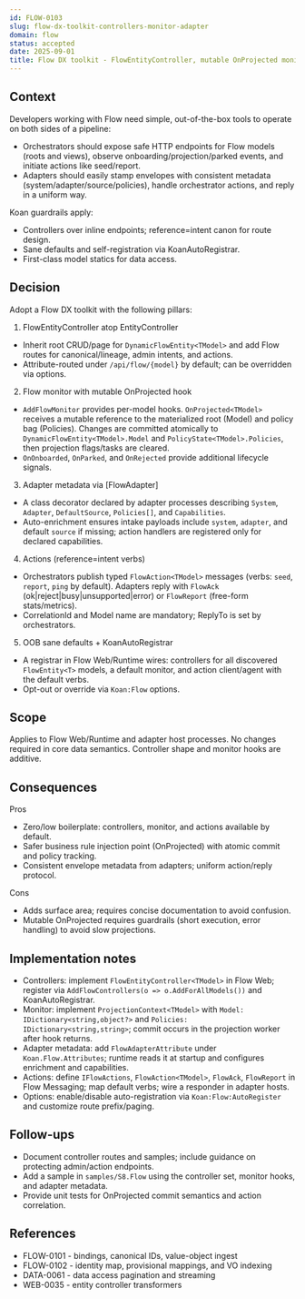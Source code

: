 ```yaml
---
id: FLOW-0103
slug: flow-dx-toolkit-controllers-monitor-adapter
domain: flow
status: accepted
date: 2025-09-01
title: Flow DX toolkit - FlowEntityController, mutable OnProjected monitor, adapter metadata, and actions (OOB via AutoRegistrar)
---
```


## Context

Developers working with Flow need simple, out-of-the-box tools to operate on both sides of a pipeline:

- Orchestrators should expose safe HTTP endpoints for Flow models (roots and views), observe onboarding/projection/parked events, and initiate actions like seed/report.
- Adapters should easily stamp envelopes with consistent metadata (system/adapter/source/policies), handle orchestrator actions, and reply in a uniform way.

Koan guardrails apply:

- Controllers over inline endpoints; reference=intent canon for route design.
- Sane defaults and self-registration via KoanAutoRegistrar.
- First-class model statics for data access.

## Decision

Adopt a Flow DX toolkit with the following pillars:

1. FlowEntityController<TModel> atop EntityController

- Inherit root CRUD/page for `DynamicFlowEntity<TModel>` and add Flow routes for canonical/lineage, admin intents, and actions.
- Attribute-routed under `/api/flow/{model}` by default; can be overridden via options.

2. Flow monitor with mutable OnProjected hook

- `AddFlowMonitor` provides per-model hooks. `OnProjected<TModel>` receives a mutable reference to the materialized root (Model) and policy bag (Policies). Changes are committed atomically to `DynamicFlowEntity<TModel>.Model` and `PolicyState<TModel>.Policies`, then projection flags/tasks are cleared.
- `OnOnboarded`, `OnParked`, and `OnRejected` provide additional lifecycle signals.

3. Adapter metadata via [FlowAdapter]

- A class decorator declared by adapter processes describing `System`, `Adapter`, `DefaultSource`, `Policies[]`, and `Capabilities`.
- Auto-enrichment ensures intake payloads include `system`, `adapter`, and default `source` if missing; action handlers are registered only for declared capabilities.

4. Actions (reference=intent verbs)

- Orchestrators publish typed `FlowAction<TModel>` messages (verbs: `seed`, `report`, `ping` by default). Adapters reply with `FlowAck` (ok|reject|busy|unsupported|error) or `FlowReport` (free-form stats/metrics).
- CorrelationId and Model name are mandatory; ReplyTo is set by orchestrators.

5. OOB sane defaults + KoanAutoRegistrar

- A registrar in Flow Web/Runtime wires: controllers for all discovered `FlowEntity<T>` models, a default monitor, and action client/agent with the default verbs.
- Opt-out or override via `Koan:Flow` options.

## Scope

Applies to Flow Web/Runtime and adapter host processes. No changes required in core data semantics. Controller shape and monitor hooks are additive.

## Consequences

Pros

- Zero/low boilerplate: controllers, monitor, and actions available by default.
- Safer business rule injection point (OnProjected) with atomic commit and policy tracking.
- Consistent envelope metadata from adapters; uniform action/reply protocol.

Cons

- Adds surface area; requires concise documentation to avoid confusion.
- Mutable OnProjected requires guardrails (short execution, error handling) to avoid slow projections.

## Implementation notes

- Controllers: implement `FlowEntityController<TModel>` in Flow Web; register via `AddFlowControllers(o => o.AddForAllModels())` and KoanAutoRegistrar.
- Monitor: implement `ProjectionContext<TModel>` with `Model: IDictionary<string,object?>` and `Policies: IDictionary<string,string>`; commit occurs in the projection worker after hook returns.
- Adapter metadata: add `FlowAdapterAttribute` under `Koan.Flow.Attributes`; runtime reads it at startup and configures enrichment and capabilities.
- Actions: define `IFlowActions`, `FlowAction<TModel>`, `FlowAck`, `FlowReport` in Flow Messaging; map default verbs; wire a responder in adapter hosts.
- Options: enable/disable auto-registration via `Koan:Flow:AutoRegister` and customize route prefix/paging.

## Follow-ups

- Document controller routes and samples; include guidance on protecting admin/action endpoints.
- Add a sample in `samples/S8.Flow` using the controller set, monitor hooks, and adapter metadata.
- Provide unit tests for OnProjected commit semantics and action correlation.

## References

- FLOW-0101 - bindings, canonical IDs, value-object ingest
- FLOW-0102 - identity map, provisional mappings, and VO indexing
- DATA-0061 - data access pagination and streaming
- WEB-0035 - entity controller transformers

